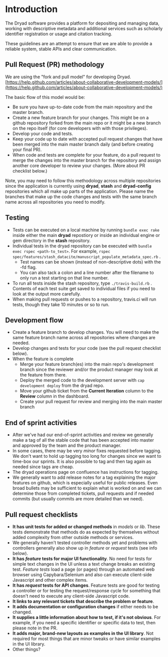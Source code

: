 # Introduction

The Dryad software provides a platform for depositing and managing data, working with descriptive metadata and additional services such as scholarly identifier registration or usage and citation tracking.

These guidelines are an attempt to ensure that we are able to provide a reliable system, stable APIs and clear communication.


## Pull Request (PR) methodology
We are using the "fork and pull model" for developing Dryad. [https://help.github.com/articles/about-collaborative-development-models/](https://help.github.com/articles/about-collaborative-development-models/) 

The basic flow of this model would be:

  - Be sure you have up-to-date code from the main repository and the master branch.
  - Create a new feature branch for your changes.
  This might be on a github repository forked from the main repo or it might be a new
  branch on the repo itself (for core developers with with those privileges).
  - Develop your code and tests.
  - Keep your code up to date with accepted pull request changes that have been merged into the main
  master branch daily (and before creating your final PR).
  - When code and tests are complete for your feature, do a pull request to merge
  the changes into the master branch for the repository and assign another core developer
  to review your changes.  (More about PR checklist below.)

Note, you may need to follow this methodology across multiple repositories since
the application is currently using **dryad**, **stash** and **dryad-config** repositories
which all make up parts of the application.  Please name the branches that make
up the code changes and tests with the same branch name across all repositories you
need to modify.

## Testing

- Tests can be executed on a local machine by running `bundle exec rake` inside either the main **dryad** repostiory
or inside an individual engine or gem directory in the **stash** repository.
- Individual tests in the dryad repository can be executed with `bundle exec rspec <path-to_test>`.
For example, `rspec spec/features/stash_datacite/manuscript_populate_metadata_spec.rb` .
  - Test names can be shown (instead of non-descriptive dots) with the -fd flag.
  - You can also tack a colon and a line number after the filename to only run
  a test starting on that line number.
- To run all tests inside the stash repository, type `./travis-build.rb` . Contents of each test
suite get saved to individual files if you need to look at the output more carefully.
- When making pull requests or pushes to a repository, travis.ci will run tests, though they take 10 minutes
or so to run.

## Development flow

- Create a feature branch to develop changes.  You will need to make the same feature branch name
across all repositories where changes are needed.
- Develop changes and tests for your code \(see the pull request checklist below\).
- When the feature is complete
  - Merge your feature branch(es) into the main repo's development branch
  since the reviewer and/or the product manager may look at the feature from there.
  - Deploy the merged code to the development server with `cap development deploy` from the dryad repo.
  - Move your github ticket from the **Current Iteration** column to the **Review** column in the dashboard.
  - Create your pull request for review and merging into the main master branch


## End of sprint activities

- After we've had our end-of-sprint activities and review we generally make a tag of
all the stable code that has been accepted into master and approved by the
team and the product manager.
- In some cases, there may be very *minor* fixes requested before tagging.  We don't want
to hold up tagging too long for changes since we want to time-box our sprints.  It is also possible
to tag and then tag again as needed since tags are cheap.
- The dryad operations page on confluence has instructions for tagging.
- We generally want to add release notes for a tag explaining the major features
on github, which is especially useful for public releases. Even broad bullets
may be sufficient to explain what is worked on and we can determine those from
completed tickets, pull requests and if needed commits (but usually commits are more
detailed than we need).

## Pull request checklists

- **It has unit tests for added or changed methods** in *models* or *lib*.
These tests demonstrate that methods do as expected by themselves without added
complexity from other outside methods or services.
- We generally haven't tested controller methods yet and problems with controllers
generally also show up in *feature* or *request* tests (see info below).
- **It has *feature* tests for major UI functionality**.  No need for
tests for simple text changes in the UI
unless a text change breaks an existing test.  *Feature tests* load a page (or pages)
through an automated web browser using Capybara/Selenium and also can execute client-side
Javascript and other complex items.
- **It has *request* tests for API changes**.  Feature tests are good for testing
a controller or for testing the request/response cycle for something that doesn't
need to execute any client-side Javascript code.
- **It links to any relevant tickets that describe the problem or feature**.
- **It adds documentation or configuration changes** if either needs to be changed.
- **It supplies a little information about how to test, if it's not obvious**.  For
example, if you need a specific identifier or specific data to test, then please note
in the PR.
- **It adds major, brand-new layouts as examples in the UI library**.  Not required
for most things that are minor tweaks or have similar examples in the UI library.
- Other things?





  


